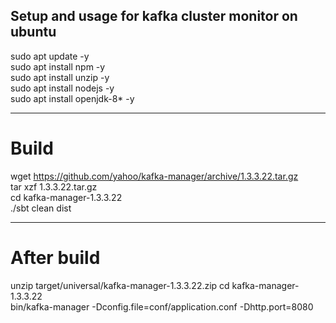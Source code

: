 ## Setup and usage for kafka cluster monitor on ubuntu
  
sudo apt update -y  
sudo apt install npm -y  
sudo apt install unzip -y  
sudo apt install nodejs -y  
sudo apt install openjdk-8* -y  
  
---
# Build  
  
wget https://github.com/yahoo/kafka-manager/archive/1.3.3.22.tar.gz  
tar xzf 1.3.3.22.tar.gz  
cd kafka-manager-1.3.3.22  
./sbt clean dist  
  
---
  
# After build  
  
unzip target/universal/kafka-manager-1.3.3.22.zip
cd kafka-manager-1.3.3.22  
bin/kafka-manager -Dconfig.file=conf/application.conf -Dhttp.port=8080  
